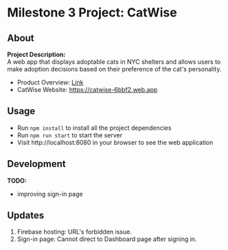 # Milestone 3 Project: CatWise

## About 
**Project Description:** <br>
A web app that displays adoptable cats in NYC shelters and allows users to make adoption decisions based on their preference of the cat's personality.

* Product Overview: <a href='https://docs.google.com/document/d/1u9-42_wN5z_heDCvzQTpA4aZNTGQhJ26E748gFJufLQ/edit'>Link</a>
* CatWise Website: https://catwise-6bbf2.web.app


## Usage
* Run  `npm install` to install all the project dependencies
* Run `npm run start` to start the server
* Visit http://localhost:8080 in your browser to see the web application

## Development 
**TODO:**
* improving sign-in page 

## Updates
1. Firebase hosting: URL's forbidden issue.
2. Sign-in page: Cannot direct to Dashboard page after signing in.
